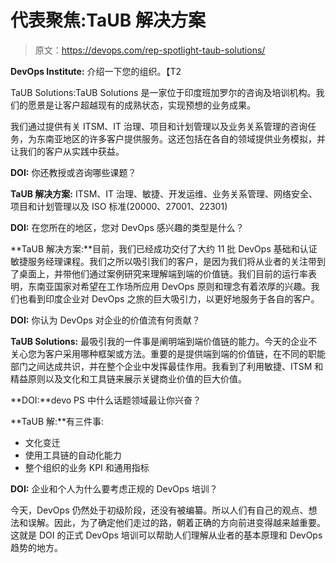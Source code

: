 # 代表聚焦:TaUB 解决方案

> 原文：<https://devops.com/rep-spotlight-taub-solutions/>

**DevOps Institute:** 介绍一下您的组织。【T2

TaUB Solutions:TaUB Solutions 是一家位于印度班加罗尔的咨询及培训机构。我们的愿景是让客户超越现有的成熟状态，实现预想的业务成果。

我们通过提供有关 ITSM、IT 治理、项目和计划管理以及业务关系管理的咨询任务，为东南亚地区的许多客户提供服务。这还包括在各自的领域提供业务模拟，并让我们的客户从实践中获益。

**DOI:** 你还教授或咨询哪些课题？

**TaUB 解决方案:** ITSM、IT 治理、敏捷、开发运维、业务关系管理、网络安全、项目和计划管理以及 ISO 标准(20000、27001、22301)

**DOI:** 在您所在的地区，您对 DevOps 感兴趣的类型是什么？

**TaUB 解决方案:**目前，我们已经成功交付了大约 11 批 DevOps 基础和认证敏捷服务经理课程。我们之所以吸引我们的客户，是因为我们将从业者的关注带到了桌面上，并带他们通过案例研究来理解端到端的价值链。我们目前的运行率表明，东南亚国家对希望在工作场所应用 DevOps 原则和理念有着浓厚的兴趣。我们也看到印度企业对 DevOps 之旅的巨大吸引力，以更好地服务于各自的客户。

**DOI:** 你认为 DevOps 对企业的价值流有何贡献？

**TaUB Solutions:** 最吸引我的一件事是阐明端到端价值链的能力。今天的企业不关心您为客户采用哪种框架或方法。重要的是提供端到端的价值链，在不同的职能部门之间达成共识，并在整个企业中发挥最佳作用。我看到了利用敏捷、ITSM 和精益原则以及文化和工具链来展示关键商业价值的巨大价值。

**DOI:**devo PS 中什么话题领域最让你兴奋？

**TaUB 解:**有三件事:

*   文化变迁
*   使用工具链的自动化能力
*   整个组织的业务 KPI 和通用指标

**DOI:** 企业和个人为什么要考虑正规的 DevOps 培训？

今天，DevOps 仍然处于初级阶段，还没有被编纂。所以人们有自己的观点、想法和误解。因此，为了确定他们走过的路，朝着正确的方向前进变得越来越重要。这就是 DOI 的正式 DevOps 培训可以帮助人们理解从业者的基本原理和 DevOps 趋势的地方。